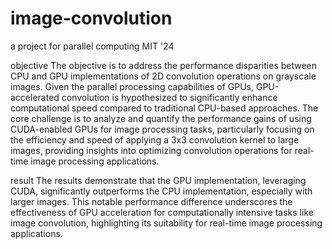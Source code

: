 # image-convolution
a project for parallel computing MIT '24



objective
The objective is to address the performance disparities between CPU and GPU implementations of 2D convolution operations on grayscale images. Given the parallel processing capabilities of GPUs, GPU-accelerated convolution is hypothesized to significantly enhance computational speed compared to traditional CPU-based approaches. The core challenge is to analyze and quantify the performance gains of using CUDA-enabled GPUs for image processing tasks, particularly focusing on the efficiency and speed of applying a 3x3 convolution kernel to large images, providing insights into optimizing convolution operations for real-time image processing applications.



result
The results demonstrate that the GPU implementation, leveraging CUDA, significantly outperforms the CPU implementation, especially with larger images. This notable performance difference underscores the effectiveness of GPU acceleration for computationally intensive tasks like image convolution, highlighting its suitability for real-time image processing applications.

